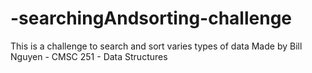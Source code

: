 # -searchingAndsorting-challenge
This is a challenge to search and sort varies types of data
Made by Bill Nguyen - CMSC 251 - Data Structures
